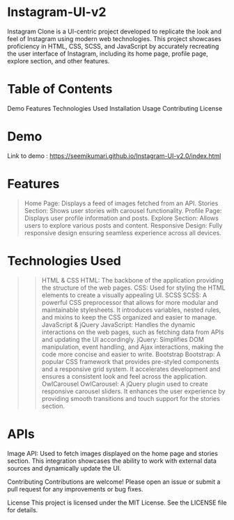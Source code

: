 # Instagram-UI-v2
Instagram Clone is a UI-centric project developed to replicate the look and feel of Instagram using modern web technologies. This project showcases proficiency in HTML, CSS, SCSS, and JavaScript by accurately recreating the user interface of Instagram, including its home page, profile page, explore section, and other features.

# Table of Contents
  Demo
  Features
  Technologies Used
  Installation
  Usage
  Contributing
  License
# Demo
 Link to demo : https://seemikumari.github.io/Instagram-UI-v2.0/index.html

# Features
> Home Page: Displays a feed of images fetched from an API.
> Stories Section: Shows user stories with carousel functionality.
> Profile Page: Displays user profile information and posts.
> Explore Section: Allows users to explore various posts and content.
> Responsive Design: Fully responsive design ensuring seamless experience across all devices.
# Technologies Used
>> HTML & CSS
HTML: The backbone of the application providing the structure of the web pages.
CSS: Used for styling the HTML elements to create a visually appealing UI.
>> SCSS
SCSS: A powerful CSS preprocessor that allows for more modular and maintainable stylesheets. It introduces variables, nested rules, and mixins to keep the CSS organized and easier to manage.
>> JavaScript & jQuery
JavaScript: Handles the dynamic interactions on the web pages, such as fetching data from APIs and updating the UI accordingly.
jQuery: Simplifies DOM manipulation, event handling, and Ajax interactions, making the code more concise and easier to write.
>> Bootstrap
Bootstrap: A popular CSS framework that provides pre-styled components and a responsive grid system. It accelerates development and ensures a consistent look and feel across the application.
>> OwlCarousel
OwlCarousel: A jQuery plugin used to create responsive carousel sliders. It enhances the user experience by providing smooth transitions and touch support for the stories section.
# APIs
Image API: Used to fetch images displayed on the home page and stories section. This integration showcases the ability to work with external data sources and dynamically update the UI.

Contributing
Contributions are welcome! Please open an issue or submit a pull request for any improvements or bug fixes.

License
This project is licensed under the MIT License. See the LICENSE file for details.
